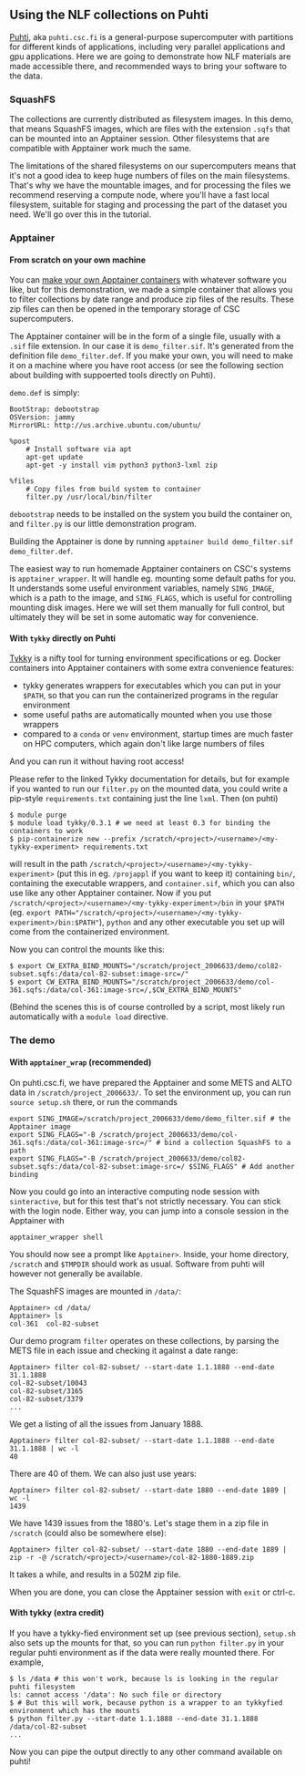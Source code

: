 ## Using the NLF collections on Puhti

[Puhti](https://docs.csc.fi/computing/systems-puhti/), aka `puhti.csc.fi` is a general-purpose supercomputer with partitions for different kinds of applications, including very parallel applications and gpu applications. Here we are going to demonstrate how NLF materials are made accessible there, and recommended ways to bring your software to the data.

### SquashFS

The collections are currently distributed as filesystem images. In this demo, that means SquashFS images, which are files with the extension `.sqfs` that can be mounted into an Apptainer session. Other filesystems that are compatible with Apptainer work much the same.

The limitations of the shared filesystems on our supercomputers means that it's not a good idea to keep huge numbers of files on the main filesystems. That's why we have the mountable images, and for processing the files we recommend reserving a compute node, where you'll have a fast local filesystem, suitable for staging and processing the part of the dataset you need. We'll go over this in the tutorial.

### Apptainer

#### From scratch on your own machine

You can [make your own Apptainer containers](https://docs.csc.fi/support/tutorials/singularity-scratch/) with whatever software you like, but for this demonstration, we made a simple container that allows you to filter collections by date range and produce zip files of the results. These zip files can then be opened in the temporary storage of CSC supercomputers.

The Apptainer container will be in the form of a single file, usually with a `.sif` file extension. In our case it is `demo_filter.sif`. It's generated from the definition file `demo_filter.def`. If you make your own, you will need to make it on a machine where you have root access (or see the following section about building with suppoerted tools directly on Puhti).

`demo.def` is simply:

```
BootStrap: debootstrap
OSVersion: jammy
MirrorURL: http://us.archive.ubuntu.com/ubuntu/

%post
	# Install software via apt
	apt-get update
	apt-get -y install vim python3 python3-lxml zip

%files
	# Copy files from build system to container
	filter.py /usr/local/bin/filter
```

`debootstrap` needs to be installed on the system you build the container on, and `filter.py` is our little demonstration program.

Building the Apptainer is done by running `apptainer build demo_filter.sif demo_filter.def`.

The easiest way to run homemade Apptainer containers on CSC's systems is `apptainer_wrapper`. It will handle eg. mounting some default paths for you. It understands some useful environment variables, namely `SING_IMAGE`, which is a path to the image, and `SING_FLAGS`, which is useful for controlling mounting disk images. Here we will set them manually for full control, but ultimately they will be set in some automatic way for convenience.

#### With `tykky` directly on Puhti

[Tykky](https://docs.csc.fi/computing/containers/tykky/) is a nifty tool for turning environment specifications or eg. Docker containers into Apptainer containers with some extra convenience features:

* tykky generates wrappers for executables which you can put in your `$PATH`, so that you can run the containerized programs in the regular environment
* some useful paths are automatically mounted when you use those wrappers
* compared to a `conda` or `venv` environment, startup times are much faster on HPC computers, which again don't like large numbers of files

And you can run it without having root access!

Please refer to the linked Tykky documentation for details, but for example if you wanted to run our `filter.py` on the mounted data, you could write a pip-style `requirements.txt` containing just the line `lxml`. Then (on puhti)

```
$ module purge
$ module load tykky/0.3.1 # we need at least 0.3 for binding the containers to work
$ pip-containerize new --prefix /scratch/<project>/<username>/<my-tykky-experiment> requirements.txt
```

will result in the path `/scratch/<project>/<username>/<my-tykky-experiment>` (put this in eg. `/projappl` if you want to keep it) containing `bin/`, containing the executable wrappers, and `container.sif`, which you can also use like any other Apptainer container. Now if you put `/scratch/<project>/<username>/<my-tykky-experiment>/bin` in your `$PATH` (eg. `export PATH="/scratch/<project>/<username>/<my-tykky-experiment>/bin:$PATH"`), `python` and any other executable you set up will come from the containerized environment.

Now you can control the mounts like this:

```
$ export CW_EXTRA_BIND_MOUNTS="/scratch/project_2006633/demo/col82-subset.sqfs:/data/col-82-subset:image-src=/"
$ export CW_EXTRA_BIND_MOUNTS="/scratch/project_2006633/demo/col-361.sqfs:/data/col-361:image-src=/,$CW_EXTRA_BIND_MOUNTS"
```

(Behind the scenes this is of course controlled by a script, most likely run automatically with a `module load` directive.

### The demo

#### With `apptainer_wrap` (recommended)

On puhti.csc.fi, we have prepared the Apptainer and some METS and ALTO data in `/scratch/project_2006633/`. To set the environment up, you can run `source setup.sh` there, or run the commands

```
export SING_IMAGE=/scratch/project_2006633/demo/demo_filter.sif # the Apptainer image
export SING_FLAGS="-B /scratch/project_2006633/demo/col-361.sqfs:/data/col-361:image-src=/" # bind a collection SquashFS to a path
export SING_FLAGS="-B /scratch/project_2006633/demo/col82-subset.sqfs:/data/col-82-subset:image-src=/ $SING_FLAGS" # Add another binding
```

Now you could go into an interactive computing node session with `sinteractive`, but for this test that's not strictly necessary. You can stick with the login node. Either way, you can jump into a console session in the Apptainer with

`apptainer_wrapper shell`

You should now see a prompt like `Apptainer>`. Inside, your home directory, `/scratch` and `$TMPDIR` should work as usual. Software from puhti will however not generally be available.

The SquashFS images are mounted in `/data/`:

```
Apptainer> cd /data/
Apptainer> ls
col-361  col-82-subset
```

Our demo program `filter` operates on these collections, by parsing the METS file in each issue and checking it against a date range:

```
Apptainer> filter col-82-subset/ --start-date 1.1.1888 --end-date 31.1.1888
col-82-subset/10043
col-82-subset/3165
col-82-subset/3379
...
```

We get a listing of all the issues from January 1888.

```
Apptainer> filter col-82-subset/ --start-date 1.1.1888 --end-date 31.1.1888 | wc -l
40
```

There are 40 of them. We can also just use years:

```
Apptainer> filter col-82-subset/ --start-date 1880 --end-date 1889 | wc -l
1439
```

We have 1439 issues from the 1880's. Let's stage them in a zip file in `/scratch` (could also be somewhere else):

```
Apptainer> filter col-82-subset/ --start-date 1880 --end-date 1889 | zip -r -@ /scratch/<project>/<username>/col-82-1880-1889.zip 
```

It takes a while, and results in a 502M zip file.

When you are done, you can close the Apptainer session with `exit` or ctrl-c.

#### With tykky (extra credit)

If you have a tykky-fied environment set up (see previous section), `setup.sh` also sets up the mounts for that, so you can run `python filter.py` in your regular puhti environment as if the data were really mounted there. For example,

```
$ ls /data # this won't work, because ls is looking in the regular puhti filesystem
ls: cannot access '/data': No such file or directory
$ # But this will work, because python is a wrapper to an tykkyfied environment which has the mounts
$ python filter.py --start-date 1.1.1888 --end-date 31.1.1888 /data/col-82-subset
...
```

Now you can pipe the output directly to any other command available on puhti!
